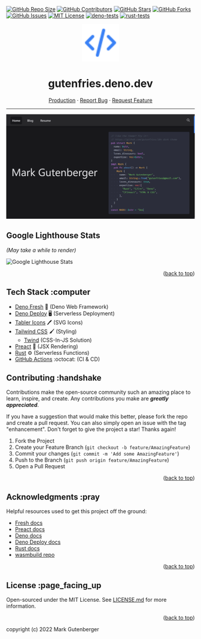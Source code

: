 <!-- Improved compatibility of back-to-top link: -->

<a name="readme-top"></a>

<!--
*** Thanks for checking out gutenfries.deno.dev. If you have a suggestion
*** that would make this better, please fork the repo and create a pull request
*** or simply open an issue with the tag "enhancement".
*** Don't forget to give the project a star!
*** Thanks again! Now go create something AMAZING! :D
-->

[![GitHub Repo Size](https://img.shields.io/github/repo-size/gutenfries/gutenfries.deno.dev)]()
[![GitHub Contributors](https://img.shields.io/github/contributors/gutenfries/gutenfries.deno.dev)](https://github.com/gutenfries/gutenfries.deno.dev/graphs/contributors)
[![GitHub Stars](https://img.shields.io/github/stars/gutenfries/gutenfries.deno.dev)](https://github.com/gutenfries/gutenfries.deno.dev/stargazers)
[![GitHub Forks](https://img.shields.io/github/forks/gutenfries/gutenfries.deno.dev)](https://github.com/gutenfries/gutenfries.deno.dev/network/members)
[![GitHub Issues](https://img.shields.io/github/issues/gutenfries/gutenfries.deno.dev.svg)](https://github.com/gutenfries/gutenfries.deno.dev/issues)
[![MIT License](https://img.shields.io/github/license/gutenfries/gutenfries.deno.dev.svg)](https://github.com/gutenfries/gutenfries.deno.dev/blob/main/LICENSE.md)
[![deno-tests](https://github.com/gutenfries/gutenfries.deno.dev/actions/workflows/deno-tests.yml/badge.svg)](https://github.com/gutenfries/gutenfries.deno.dev/actions/workflows/deno-tests.yml)
[![rust-tests](https://github.com/gutenfries/gutenfries.deno.dev/actions/workflows/rust-tests.yml/badge.svg)](https://github.com/gutenfries/gutenfries.deno.dev/actions/workflows/rust-tests.yml)

<p align='center'>
 <picture>
  <img width="100" height="100" alt='logo' src='static/images/code.svg'/>
 </picture>
</p>

<div align="center">
 <h1 align="center">gutenfries.deno.dev</h1>
  <a href="https://gutenfries.deno.dev">Production</a>
  ·
  <a href="https://github.com/gutenfries/gutenfries.deno.dev/issues">Report Bug</a>
  ·
  <a href="https://github.com/gutenfries/gutenfries.deno.dev/issues">Request Feature</a>
  <hr />
</div>

![screenshot](static/images/screenshot.png)

## Google Lighthouse Stats

_(May take a while to render)_

<picture>
 <source media="(prefers-color-scheme: dark)" srcset="https://pagespeed-insights.herokuapp.com?url=https://gutenfries.deno.dev&categories=performance,accessibility,best-practices,seo&theme=dark">
 <source media="(prefers-color-scheme: light)" srcset="https://pagespeed-insights.herokuapp.com?url=https://gutenfries.deno.dev&categories=performance,accessibility,best-practices,seo">
 <img alt="Google Lighthouse Stats" src="https://pagespeed-insights.herokuapp.com?url=https://gutenfries.deno.dev&categories=performance,accessibility,best-practices,seo">

</picture>

<p align="right">(<a href="#readme-top">back to top</a>)</p>

## Tech Stack :computer

- [Deno Fresh](https://fresh.deno.dev/) :lemon: (Deno Web Framework)
- [Deno Deploy](https://deno.com/deploy/) :desktop_computer: (Serverless Deployment)
- [Tabler Icons](https://tabler-icons.io/) :pen: (SVG Icons)
- [Tailwind CSS](https://tailwindcss.com/) :paintbrush: (Styling)
  - [Twind](https://twind.dev/) (CSS-In-JS Solution)
- [Preact](https://preactjs.com/) :page_facing_up: (JSX Rendering)
- [Rust](https://www.rust-lang.org/) :gear: (Serverless Functions)
- [GitHub Actions](https://github.com/features/actions) :octocat: (CI & CD)

## Contributing :handshake

Contributions make the open-source community such an amazing place to learn, inspire, and create. Any contributions you make are _**greatly appreciated**_.

If you have a suggestion that would make this better, please fork the repo and create a pull request. You can also simply open an issue with the tag "enhancement".
Don't forget to give the project a star! Thanks again!

1. Fork the Project
2. Create your Feature Branch (`git checkout -b feature/AmazingFeature`)
3. Commit your changes (`git commit -m 'Add some AmazingFeature'`)
4. Push to the Branch (`git push origin feature/AmazingFeature`)
5. Open a Pull Request

<p align="right">(<a href="#readme-top">back to top</a>)</p>

<!-- ## Contact :mailbox: -->

<!-- ### Contributors :sparkles: -->
<!--  -->
<!-- - Mark Gutenberger -->
<!--  -->
<!-- - :earth_americas: [gutenfries.deno.dev](https://gutenfries.deno.dev) -->
<!-- - :mailbox: [gutenfries@gmail.com](mailto:gutenfries@gmail.com) -->
<!--  -->
<!-- <p align="right">(<a href="#readme-top">back to top</a>)</p> -->

## Acknowledgments :pray

Helpful resources used to get this project off the ground:

- [Fresh docs](https://fresh.deno.dev/docs)
- [Preact docs](https://preactjs.com/guide/v10/getting-started)
- [Deno docs](https://deno.land/manual)
- [Deno Deploy docs](https://deno.com/deploy/docs)
- [Rust docs](https://doc.rust-lang.org/book/)
- [wasmbuild repo](https://github.com/denoland/wasmbuild)

<p align="right">(<a href="#readme-top">back to top</a>)</p>

## License :page_facing_up

Open-sourced under the MIT License. See [LICENSE.md](https://github.com/gutenfries/gutenfries.deno.dev/blob/main/LICENSE.md) for more information.

<p align="right">(<a href="#readme-top">back to top</a>)</p>

copyright (c) 2022 Mark Gutenberger
